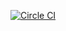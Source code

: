 [![Circle CI](https://circleci.com/gh/lancespeelmon/winston-posix-syslog.svg?style=svg)](https://circleci.com/gh/lancespeelmon/winston-posix-syslog)

